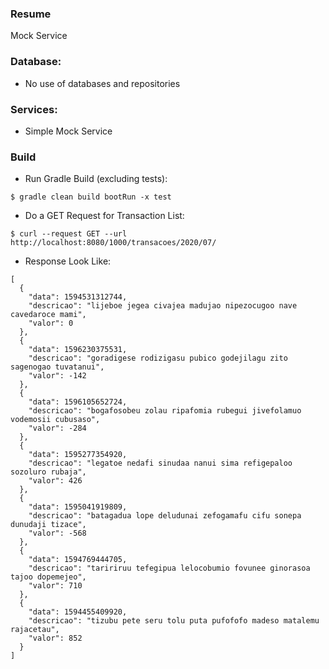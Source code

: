 ### Resume
Mock Service

### Database:
* No use of databases and repositories

### Services:
* Simple Mock Service

### Build
* Run Gradle Build (excluding tests):
```
$ gradle clean build bootRun -x test
```
* Do a GET Request for Transaction List:
```
$ curl --request GET --url http://localhost:8080/1000/transacoes/2020/07/
```
* Response Look Like:
```
[
  {
    "data": 1594531312744,
    "descricao": "lijeboe jegea civajea madujao nipezocugoo nave cavedaroce mami",
    "valor": 0
  },
  {
    "data": 1596230375531,
    "descricao": "goradigese rodizigasu pubico godejilagu zito sagenogao tuvatanui",
    "valor": -142
  },
  {
    "data": 1596105652724,
    "descricao": "bogafosobeu zolau ripafomia rubegui jivefolamuo vodemosii cubusaso",
    "valor": -284
  },
  {
    "data": 1595277354920,
    "descricao": "legatoe nedafi sinudaa nanui sima refigepaloo sozoluro rubaja",
    "valor": 426
  },
  {
    "data": 1595041919809,
    "descricao": "batagadua lope deludunai zefogamafu cifu sonepa dunudaji tizace",
    "valor": -568
  },
  {
    "data": 1594769444705,
    "descricao": "taririruu tefegipua lelocobumio fovunee ginorasoa tajoo dopemejeo",
    "valor": 710
  },
  {
    "data": 1594455409920,
    "descricao": "tizubu pete seru tolu puta pufofofo madeso matalemu rajacetau",
    "valor": 852
  }
]
```

